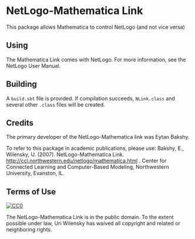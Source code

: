 # NetLogo-Mathematica Link

This package allows Mathematica to control NetLogo (and not vice versa)

## Using

The Mathematica Link comes with NetLogo.  For more information, see the NetLogo User Manual.

## Building

A `build.sbt` file is provided. If compilation succeeds, `NLink.class` and several other `.class` files will be created.

## Credits

The primary developer of the NetLogo-Mathematica link was Eytan Bakshy.

To refer to this package in academic publications, please use: Bakshy, E., Wilensky, U. (2007). NetLogo-Mathematica Link. http://ccl.northwestern.edu/netlogo/mathematica.html . Center for Connected Learning and Computer-Based Modeling, Northwestern University, Evanston, IL.

## Terms of Use

[![CC0](http://i.creativecommons.org/p/zero/1.0/88x31.png)](http://creativecommons.org/publicdomain/zero/1.0/)

The NetLogo-Mathematica Link is in the public domain.  To the extent possible under law, Uri Wilensky has waived all copyright and related or neighboring rights.
